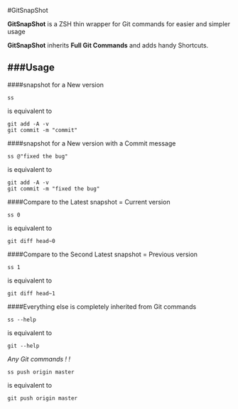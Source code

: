 #GitSnapShot

**GitSnapShot** is a ZSH thin wrapper for Git commands for easier and simpler usage

**GitSnapShot** inherits **Full Git Commands** and adds handy Shortcuts.

###Usage
---
####snapshot for a New version
```
ss
```
is equivalent to
```
git add -A -v
git commit -m "commit"
```

####snapshot for a New version with a Commit message
```
ss @"fixed the bug"
```
is equivalent to
```
git add -A -v
git commit -m "fixed the bug"
```

####Compare to the Latest snapshot = Current version
```
ss 0
```
is equivalent to
```
git diff head~0
```

####Compare to the Second Latest snapshot = Previous version
```
ss 1
```
is equivalent to
```
git diff head~1
```

####Everything else is completely inherited from Git commands
```
ss --help
```
is equivalent to
```
git --help
```
*Any Git commands ! !*
```
ss push origin master
```
is equivalent to
```
git push origin master
```

